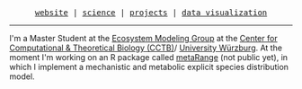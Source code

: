 <p align="center">
  <samp>
    <a href="https://srfall.github.io">website</a> |
    <a href=https://srfall.github.io/metaRange.html>science</a> |
    <a href=https://srfall.github.io/NaturalHeritage.html>projects</a> |
    <a href=https://github.com/srfall/tidytuesday>data visualization</a>
  </samp>
</p>

---

I'm a Master Student at the [Ecosystem Modeling Group](https://www.biozentrum.uni-wuerzburg.de/cctb/research/ecosystem-modeling/) at the [Center for Computational & Theoretical Biology (CCTB)](https://www.biozentrum.uni-wuerzburg.de/cctb/cctb/)/ [University Würzburg](https://www.uni-wuerzburg.de). At the moment I'm working on an R package called [metaRange](https://srfall.github.io/metaRange) (not public yet), in which I implement a mechanistic and metabolic explicit species distribution model.

